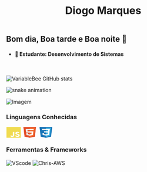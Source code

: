 <div id="user-content-toc">
  <ul align="center">
    <summary><h1 style="display: inline-block">Diogo Marques</h1></summary>
</div>

## Bom dia, Boa tarde e Boa noite 👋

- <h4>🏫 Estudante: Desenvolvimento de Sistemas</h4>
<br>

![VariableBee GitHub stats](https://github-readme-stats.vercel.app/api?username=Dmm0987&show_icons=true&theme=merko)

![snake animation](https://github.com/<Dmm0987>/<Dmm0987>/blob/output/github-contribution-grid-snake2.svg)

<!-- GIF -->
<p align="left">
  <img align="center" src="https://github.com/VariableBee/VariableBee/assets/77739311/4e9f41af-6b57-49a7-b15a-74322e96b4d7" alt="Imagem">
</p>

  <div style="flex-basis: 48%;">
    <h3>Linguagens Conhecidas</h3>
    <img align="center" alt="Js" height="30" width="40" src="https://raw.githubusercontent.com/devicons/devicon/master/icons/javascript/javascript-plain.svg">
    <img align="center" alt="HTML" height="30" width="40" src="https://raw.githubusercontent.com/devicons/devicon/master/icons/html5/html5-original.svg">
    <img align="center" alt="CSS" height="30" width="40" src="https://raw.githubusercontent.com/devicons/devicon/master/icons/css3/css3-original.svg">
  </div>

  <div style="flex-basis: 48%;">
    <h3>Ferramentas & Frameworks</h3>
    <img align="center" alt="VScode" height="30" width="40" src="https://cdn.jsdelivr.net/gh/devicons/devicon/icons/vscode/vscode-original.svg">
    <img align="center" alt="Chris-AWS" height="30" width="40" src="https://cdn.jsdelivr.net/gh/devicons/devicon/icons/git/git-original.svg">
  </div>
  
